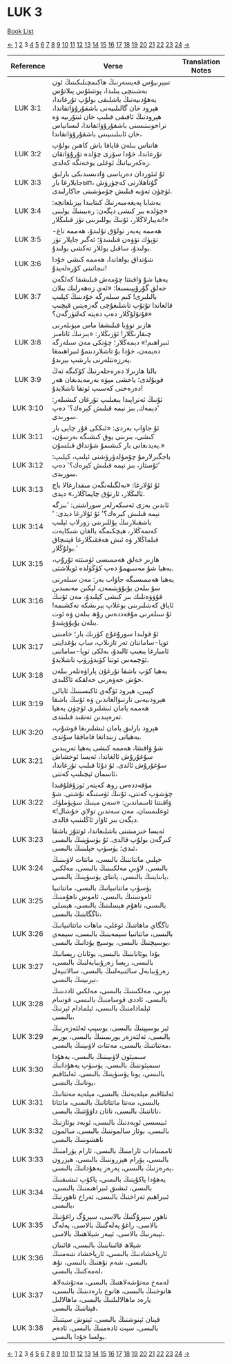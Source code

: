 # LUK 3
[Book List](../README.md)

[<-](./chapter_2.md) [1](./chapter_1.md) [2](./chapter_2.md) 3 [4](./chapter_4.md) [5](./chapter_5.md) [6](./chapter_6.md) [7](./chapter_7.md) [8](./chapter_8.md) [9](./chapter_9.md) [10](./chapter_10.md) [11](./chapter_11.md) [12](./chapter_12.md) [13](./chapter_13.md) [14](./chapter_14.md) [15](./chapter_15.md) [16](./chapter_16.md) [17](./chapter_17.md) [18](./chapter_18.md) [19](./chapter_19.md) [20](./chapter_20.md) [21](./chapter_21.md) [22](./chapter_22.md) [23](./chapter_23.md) [24](./chapter_24.md) [->](./chapter_4.md)

| Reference | Verse | Translation Notes |
|:---------:|-------|-------------------|
|LUK 3:1|تىبېرىيۇس قەيسەرنىڭ ھاكىمچىلىكىنىڭ ئون بەشىنچى يىلىدا، پونتىئۇس پىلاتۇس يەھۇدىيەنىڭ باشلىقى بولۇپ تۇرغاندا، ھېرود خان گالىلىيەنى باشقۇرۇۋاتقاندا، ھېرودنىڭ ئاقىقى فىلىپ خان ئىتۇرىيە ۋە تراخونىتىسنى باشقۇرۇۋاتقاندا، لىسانياس خان ئابىلىنىيىنى باشقۇرۇۋاتقاندا،||
|LUK 3:2|ھانناس بىلەن قايافا باش كاھىن بولۇپ تۇرغاندا، خۇدا سۆزى چۆلدە تۇرۇۋاتقان زەكەرىيانىڭ ئوغلى يوخەنگە كەلدى.||
|LUK 3:3|ئۇ ئىئوردان دەرياسى ۋادىسىدىكى بارلىق جايلارغا بارып، گۇناھلارنى كەچۈرۈش ئۈچۈن تەۋبە قىلىش چۆمۈشىنى جاكارلىدى.||
|LUK 3:4|يەشايا پەيغەمبەرنىڭ كىتابىدا يېزىلغانچە: «چۆلدە بىر كىشى دېگەن: رەببىنىڭ يولىنى تەييارلاڭلار، ئۇنىڭ يوللىرىنى تۈز قىلىڭلار!»||
|LUK 3:5|ھەممە پەيەر تولۇق تۇلىدۇ، ھەممە تاغ-تۆپۈك تۆۋەن قىلىنىدۇ؛ ئەگىر جايلار تۈز بولىدۇ، ساقىل يوللار تەكشى بولىدۇ.||
|LUK 3:6|شۇنداق بولغاندا، ھەممە كىشى خۇدا نىجاتىنى كۆرەلەيدۇ!||
|LUK 3:7|يەھيا شۇ ۋاقىتتا چۆمەش قىلىشقا كەلگەن خەلق گۇرۇپپىسىغا: «ئەي زەھەرلىك يىلان بالىلىرى! كىم سىلەرگە خۇدىنىڭ كېلىپ قالغاندا تۇتۇپ تاشلىغۇچى گەزەپتىن قېچىپ قۇتۇلۇڭلار دەپ دەپتە كەلتۈرگەن؟»||
|LUK 3:8|ھازىر توۋبا قىلىشقا ماس مېۋىلەرنى چىقارىڭلار! ئۆزىڭلار: «بىزنىڭ ئاتامىز ئىبراھىم!» دېمەڭلار؛ چۈنكى مەن سىلەرگە دەيمەن، خۇدا بۇ تاشلاردىنمۇ ئىبراھىمغا پەرزەنتلەرنى يارىتىپ بېرىدۇ.||
|LUK 3:9|بالتا ھازىرلا دەرەخلەرنىڭ كۆكىگە تەڭ قويۇلدى؛ ياخشى مېۋە بەرمەيدىغان ھەر دەرەخنى كەسىپ ئوتقا تاشلايدۇ!||
|LUK 3:10|ئۇنىڭ ئەتراپىدا يىغىلىپ تۇرغان كىشىلەر: 'دېمەك, بىز نېمە قىلىش كېرەك؟' دەپ سورىدى.||
|LUK 3:11|ئۇ جاۋاپ بەردى: «ئىككى قۇر چاپى بار كىشى، بىرىنى يوق كىشىگە بەرسۇن، يەيدىغانى بار كىشىمۇ شۇنداق قىلسۇن.»||
|LUK 3:12|باجگىرلارمۇ چۆمۈلدۈرۈشنى ئېلىپ، كېلىپ: 'ئۇستاز، بىز نېمە قىلىش كېرەك؟' دەپ سورىدى.||
|LUK 3:13|ئۇ ئۇلارغا: «بەلگىلەنگەن مىقدارغالا باج ئالىڭلار، ئارتۇق چاپماڭلار،» دېدى.||
|LUK 3:14|ئاندىن بەزى ئەسكەرلەر سوراشتى: 'بىزگە نېمە قىلىش كېرەك؟' ئۇ ئۇلارغا دېدى: ' باشقىلارنىڭ پۇللىرىنى زورلاپ ئېلىپ كەتمەڭلار، ھېچكىمگە يالغان شىكايەت قىلماڭلار ۋە ئىش ھەققىڭلارغا قېنىچاق بولۇڭلار.'||
|LUK 3:15|ھازىر خەلق ھەممىسى ئۈمىتتە تۇرۇپ، يەھيا شۇ مەسىھمۇ دەپ كۆڭۈلدە ئويلاشتى.||
|LUK 3:16|يەھيا ھەممىسىگە جاۋاب بەر: مەن سىلەرنى سۇ بىلەن يۇيۇۋېتىمەن. لېكىن مەنمىدىن قۇۋۋەتلىك بىر كىشى كېلىدۇ، مەن ئۇنىڭ ئاياق كەشلىرىنى بوغلاپ بېرىشكە تەكشىمە! ئۇ سىلەرنى مۇقەددەس رۇھ بىلەن ۋە ئوت بىلەن يۇيۇۋېتىدۇ.||
|LUK 3:17|ئۇ قولىدا سورۇغۇچ كۈرىك بار؛ خامىنى توپا-ساماننان تەر تازىلاپ، ساپ بۇغداينى ئامبارغا يىغىپ ئالىدۇ، بەلكى توپا-ساماننى ئۆچمەس ئوتتا كۆيدۈرۈپ تاشلايدۇ.||
|LUK 3:18|يەھيا كۆپ باشقا نۇرغۇن پاراۋەتلەر بىلەن خۇش خەۋەرنى خەلقكە ئاڭلىدى.||
|LUK 3:19|كېيىن، ھېرود ئۆگەي ئاكىسىنىڭ ئايالى ھېرودىيەنى تارتىۋالغاندىن ۋە ئۇنىڭ باشقا ھەممە يامان ئىشلىرى ئۈچۈن يەھيا تەرەپىدىن تەنقىد قىلىندى.||
|LUK 3:20|ھېرود بارلىق يامان ئىشلىرىغا قوشۇپ، يەھيانى زىندانغا قاماققا سۇندى.||
|LUK 3:21|شۇ ۋاقىتتا، ھەممە كىشى يەھيا تەرپىدىن سۇغۇرۇش ئالغاندا، ئەيسا ئوخشاش سۇغۇرۇش ئالدى. ئۇ دۇئا قىلىپ تۇرغاندا، ئاسمان ئېچىلىپ كەتتى،||
|LUK 3:22|مۇقەددەس روھ كەپتەر ئوزۇقلۇقىدا چۈشۈپ كەتتى، ئۇنىڭ ئۈستىگە تۇشتى. شۇ ۋاقىتتا ئاسماندىن: «سەن مېنىڭ سۆيۈملۈك ئوغلىمسان، مەن سەندىن تولاي خۇشال!» دېگەن بىر ئاۋاز ئاڭلىنىپ قالدى.||
|LUK 3:23|ئەيسا خىزمىتىنى باشلىغاندا، ئوتتۇز ياشقا كىرگەن بولۇپ قالدى. ئۇ يۈسۈپنىڭ بالىسى ئىدى؛ يۈسۈپ خېلىنىڭ بالىسى،||
|LUK 3:24|خېلىي ماتتاتنىڭ بالىسى، ماتتات لاۋىىنىڭ بالىسى، لاۋىي مەلكىىنىڭ بالىسى، مەلكىي يانناینىڭ بالىسى، ياننای يۈسۈپنىڭ بالىسى،||
|LUK 3:25|يۈسۈپ ماتتاتىيانىڭ بالىسى، ماتتاتىيا ئاموسنىڭ بالىسى، ئاموس ناھۇمنىڭ بالىسى، ناھۇم ھېسلىنىڭ بالىسى، ھېسلى ناگگاينىڭ بالىسى،||
|LUK 3:26|ناگگاي ماھاتنىڭ ئوغلى، ماھات ماتتاتىيانىڭ بالىسى، ماتتاتىيا سېمەينىڭ بالىسى، سېمەي يوسېچنىڭ بالىسى، يوسېچ يۇدانىڭ بالىسى،||
|LUK 3:27|يۇدا يوئاناننىڭ بالىسى، يوئانان رېسانىڭ بالىسى، رېسا زەرۇببابەلنىڭ بالىسى، زەرۇببابەل سالتىيەلنىڭ بالىسى، سالاتىيەل نېرىينىڭ بالىسى،||
|LUK 3:28|نېرىي، مەلكىىنىڭ بالىسى، مەلكىي ئاددىنىڭ بالىسى، ئاددى قوسامنىڭ بالىسى، قوسام ئېلمادامنىڭ بالىسى، ئېلمادام ئېرنىڭ بالىسى،||
|LUK 3:29|ئېر يوسېپنىڭ بالىسى، يوسېپ ئەلئەزەرنىڭ بالىسى، ئەلئەزەر يورىمىنىڭ بالىسى، يورىم مەتتاتنىڭ بالىسى، مەتتات لاۋىينىڭ بالىسى،||
|LUK 3:30|سىمېئون لاۋىيىنىڭ بالىسى، يەھۇدا سىمېئوننىڭ بالىسى، يۈسۈپ يەھۇدانىڭ بالىسى، يونا يۈسۈپنىڭ بالىسى، ئەلىئاقىم يونانىڭ بالىسى،||
|LUK 3:31|ئەلىئاقىم مېلەيەنىڭ بالىسى، مېلەيە مەننانىڭ بالىسى، مەننا ماتتاتانىڭ بالىسى، ماتتاتا ناتاننىڭ بالىسى، ناتان داۋۇتنىڭ بالىسى،||
|LUK 3:32|ئىيسسى ئوبەدنىڭ بالىسى، ئوبەد بوئازنىڭ بالىسى، بوئاز سالموننىڭ بالىسى، سالمون ناھشوننىڭ بالىسى||
|LUK 3:33|ئاممىناداب ئارامنىڭ بالىسى، ئارام يۆرامنىڭ بالىسى، يۆرام ھېزروننىڭ بالىسى، ھېزرون پەرەزنىڭ بالىسى، پەرەز يەھۇدانىڭ بالىسى،||
|LUK 3:34|يەھۇدا ياكۇپنىڭ بالىسى، ياكۇپ ئىشىقنىڭ بالىسى، ئىشىق ئىبراھىمنىڭ بالىسى، ئىبراھىم تەراخنىڭ بالىسى، تەراخ ناھورنىڭ بالىسى،||
|LUK 3:35|ناھور سېرۇگنىڭ بالاسى، سېرۇگ راغۇنىڭ بالاسى، راغۇ پەلەگنىڭ بالاسى، پەلەگ ئېبەرنىڭ بالاسى، ئېبەر شېلاھنىڭ بالاسى،||
|LUK 3:36|شېلاھ قائىناننىڭ بالىسى، قائىنان ئارپاخشادنىڭ بالىسى، ئارپاخشاد شەمنىڭ بالىسى، شەم نۇھنىڭ بالىسى، نۇھ لەمەكنىڭ بالىسى،||
|LUK 3:37|لەمەخ مەتۇشەلاھنىڭ بالىسى، مەتۇشەلاھ ھانوخنىڭ بالىسى، ھانوخ يارەدىنىڭ بالىسى، يارەد ماھالالىلنىڭ بالىسى، ماھالالىل قېناننىڭ بالىسى،||
|LUK 3:38|قېنان ئېنوشنىڭ بالىسى، ئېنوش سېتنىڭ بالىسى، سېت ئادەمنىڭ بالىسى، ئادەم بولسا خۇدا بالىسى.||


[<-](./chapter_2.md) [1](./chapter_1.md) [2](./chapter_2.md) 3 [4](./chapter_4.md) [5](./chapter_5.md) [6](./chapter_6.md) [7](./chapter_7.md) [8](./chapter_8.md) [9](./chapter_9.md) [10](./chapter_10.md) [11](./chapter_11.md) [12](./chapter_12.md) [13](./chapter_13.md) [14](./chapter_14.md) [15](./chapter_15.md) [16](./chapter_16.md) [17](./chapter_17.md) [18](./chapter_18.md) [19](./chapter_19.md) [20](./chapter_20.md) [21](./chapter_21.md) [22](./chapter_22.md) [23](./chapter_23.md) [24](./chapter_24.md) [->](./chapter_4.md)